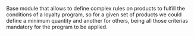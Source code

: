 Base module that allows to define complex rules on products to fulfill
the conditions of a loyalty program, so for a given set of products we
could define a minimum quantity and another for others, being all those
criterias mandatory for the program to be applied.
